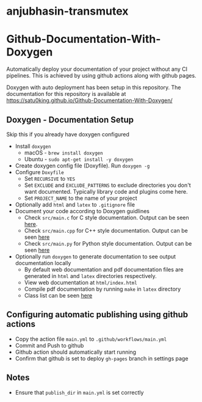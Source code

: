 # anjubhasin-transmutex
# Github-Documentation-With-Doxygen

Automatically deploy your documentation of your project without any CI pipelines. This is achieved by using github actions along with github pages.

Doxygen with auto deployment has been setup in this repository. The documentation for this repository is available at https://satu0king.github.io/Github-Documentation-With-Doxygen/

## Doxygen - Documentation Setup
Skip this if you already have doxygen configured 
* Install `doxygen`
    * macOS - `brew install doxygen`
    * Ubuntu - `sudo apt-get install -y doxygen`
* Create doxygen config file (Doxyfile). Run `doxygen -g`
* Configure `Doxyfile`
    * Set `RECURSIVE` to `YES`
    * Set `EXCLUDE` and `EXCLUDE_PATTERNS` to exclude directories you don't want documented. Typically library code and plugins come here. 
    * Set `PROJECT_NAME` to the name of your project
* Optionally add `html` and `latex` to `.gitignore` file
* Document your code according to Doxygen guidlines
    * Check `src/main.c` for C style documentation. Output can be seen [here](https://satu0king.github.io/Github-Documentation-With-Doxygen/main_8c.html).
    * Check `src/main.cpp` for C++ style documentation. Output can be seen [here](https://satu0king.github.io/Github-Documentation-With-Doxygen/main_8cpp.html)
    * Check `src/main.py` for Python style documentation. Output can be seen [here](https://satu0king.github.io/Github-Documentation-With-Doxygen/namespacemain.html)
* Optionally run `doxygen` to generate documentation to see output documentation locally
    * By default web documentation and pdf documentation files are generated in `html` and `latex` directories respectively.
    * View web documentation at `html/index.html`
    * Compile pdf documentation by running `make` in `latex` directory
    * Class list can be seen [here](https://satu0king.github.io/Github-Documentation-With-Doxygen/annotated.html)

## Configuring automatic publishing using github actions
* Copy the action file `main.yml` to `.github/workflows/main.yml`
* Commit and Push to github
* Github action should automatically start running
* Confirm that github is set to deploy `gh-pages` branch in settings page

## Notes
* Ensure that `publish_dir` in `main.yml` is set correctly
